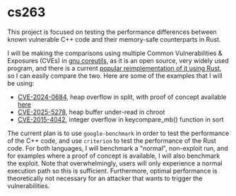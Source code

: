 # cs263

This project is focused on testing the performance differences between known vulnerable C++ code and their memory-safe counterparts in Rust. 

I will be making the comparisons using multiple Common Vulnerabilities & Exposures (CVEs) in [gnu coreutils](https://github.com/coreutils/coreutils), as it is an open source, very widely used program, and there is a current [popular reimplementation of it using Rust](https://github.com/uutils/coreutils), so I can easily compare the two. 
Here are some of the examples that I will be using:
* [CVE-2024-0684](https://www.cve.org/CVERecord?id=CVE-2024-0684), heap overflow in split, with proof of concept available [here](https://github.com/Valentin-Metz/writeup_split/tree/main)
* [CVE-2025-5278](https://www.cve.org/CVERecord?id=CVE-2025-5278), heap buffer under-read in chroot
* [CVE-2015-4042](https://www.cve.org/CVERecord?id=CVE-2015-4042), integer overflow in keycompare_mb() function in sort

The current plan is to use `google-benchmark` in order to test the performance of the C++ code, and use `criterion` to test the performance of the Rust code. For both languages, I will benchmark a "normal", non-exploit run, and for examples where a proof of concept is available, I will also benchmark the exploit. Note that overwhelmingly, users will only experience a normal execution path so this is sufficient. 
Furthermore, optimal performance is theoretically not necessary for an attacker that wants to trigger the vulnerabilities. 
